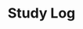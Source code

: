 ---
layout: list
title:  Study Log
slug:   studylog
menu:   true
description: All web based projects i have done so far
---